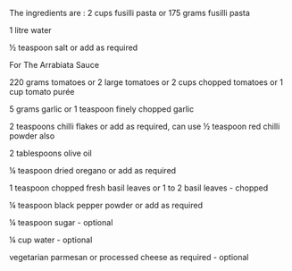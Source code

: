 The ingredients are :
 2 cups fusilli pasta or 175 grams fusilli pasta

1 litre water

½ teaspoon salt or add as required

For The Arrabiata Sauce

220 grams tomatoes or 2 large tomatoes or 2 cups chopped tomatoes or 1 cup tomato purée

5 grams garlic or 1 teaspoon finely chopped garlic

2 teaspoons chilli flakes or add as required, can use ½ teaspoon red chilli powder also

2 tablespoons olive oil

¼ teaspoon dried oregano or add as required

1 teaspoon chopped fresh basil leaves or 1 to 2 basil leaves - chopped

¼ teaspoon black pepper powder or add as required

¼ teaspoon sugar - optional

¼ cup water - optional

vegetarian parmesan or processed cheese as required - optional
